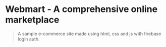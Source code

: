 # Webmart - A comprehensive online marketplace

> A sample e-commerce site made using html, css and js with firebase login auth.
